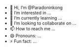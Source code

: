 - 👋 Hi, I’m @Paradoninkong
- 👀 I’m interested in ...
- 🌱 I’m currently learning ...
- 💞️ I’m looking to collaborate on ...
- 📫 How to reach me ...
- 😄 Pronouns: ...
- ⚡ Fun fact: ...

<!---
Paradoninkong/Paradoninkong is a ✨ special ✨ repository because its `README.md` (this file) appears on your GitHub profile.
You can click the Preview link to take a look at your changes.
--->
